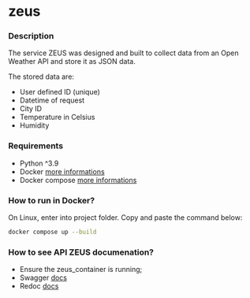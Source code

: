 # zeus
### Description
The service ZEUS was designed and built to collect data from an Open Weather API and store it as JSON data.

The stored data are:
- User defined ID (unique)
- Datetime of request
- City ID
- Temperature in Celsius
- Humidity

### Requirements

- Python ^3.9
- Docker [more informations](https://docs.docker.com/engine/install/) 
- Docker compose [more informations](https://docs.docker.com/compose/install/) 

### How to run in Docker?
 On Linux, enter into project folder. Copy and paste the command below:
 
 ```sh
 docker compose up --build
 ```
### How to see API ZEUS documenation?
- Ensure the zeus_container is running;
- Swagger [docs](http://0.0.0.0:8000/swagger/) 
- Redoc [docs](http://0.0.0.0:8000/redoc/) 
